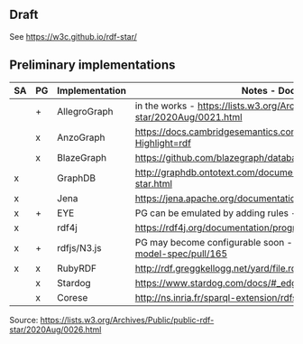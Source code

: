 ## Draft ##

See https://w3c.github.io/rdf-star/

## Preliminary implementations ##

| SA | PG | Implementation | Notes - Documentation
|----|----|----------------|----------------------
|    |  + | AllegroGraph   | in the works - https://lists.w3.org/Archives/Public/public-rdf-star/2020Aug/0021.html
|    |  x | AnzoGraph      | https://docs.cambridgesemantics.com/anzograph/v2.2/userdoc/lpgs.htm?Highlight=rdf
|    |  x | BlazeGraph     | https://github.com/blazegraph/database/wiki/Reification_Done_Right
|  x |    | GraphDB        | http://graphdb.ontotext.com/documentation/9.2/free/devhub/rdf-sparql-star.html
|  x |    | Jena           | https://jena.apache.org/documentation/rdfstar/
|  x |  + | EYE            | PG can be emulated by adding rules - https://github.com/josd/eye/
|  x |    | rdf4j          | https://rdf4j.org/documentation/programming/rdfstar/
|  x |  + | rdfjs/N3.js    | PG may become configurable soon - https://github.com/rdfjs/data-model-spec/pull/165
|  x |  x | RubyRDF        | http://rdf.greggkellogg.net/yard/file.rdf-README.html#rdf-rdfstar
|    |  x | Stardog        | https://www.stardog.com/docs/#_edge_properties
|    |  x | Corese         | http://ns.inria.fr/sparql-extension/rdfstar.html
      
Source: https://lists.w3.org/Archives/Public/public-rdf-star/2020Aug/0026.html

